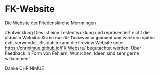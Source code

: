 # FK-Website
Die Website der Friedenskirche Memmingen

#Entwicklung
Dies ist eine Testentwicklung und repräsentiert nicht die aktuelle Website. Sie ist nur für Testzwecke gedacht und wird erst später evtl. verwendet. Bis dahin kann die Preview Website unter https://chrinimue.github.io/FK-Website/ begutachtet werden. 
Über Feedback in Form von Fehlern, Wünschen, Ideen sind sehr gerne wilkommen!

Danke
CHRINIMUE
